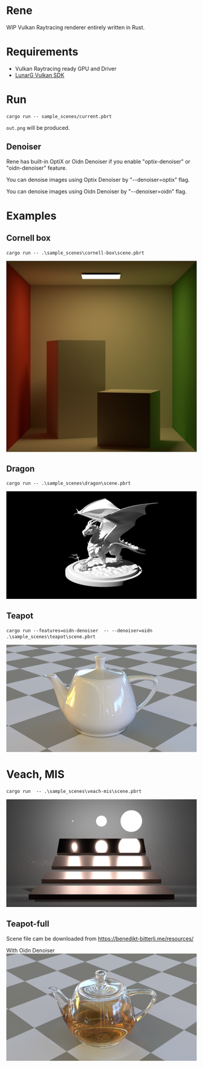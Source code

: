 # Rene

WIP Vulkan Raytracing renderer entirely written in Rust.

# Requirements

- Vulkan Raytracing ready GPU and Driver
- [LunarG Vulkan SDK](https://www.lunarg.com/vulkan-sdk/)
# Run

```
cargo run -- sample_scenes/current.pbrt
```

`out.png` will be produced.

## Denoiser

Rene has built-in OptiX or Oidn Denoiser if you enable "optix-denoiser" or "oidn-denoiser" feature.

You can denoise images using Optix Denoiser by "--denoiser=optix" flag.

You can denoise images using Oidn Denoiser by "--denoiser=oidn" flag.

# Examples

## Cornell box

```
cargo run -- .\sample_scenes\cornell-box\scene.pbrt
```

![Cornell box](images/cornell-box.png)

## Dragon

```
cargo run -- .\sample_scenes\dragon\scene.pbrt
```

![dragon](images/dragon.png)

## Teapot

```
cargo run --features=oidn-denoiser  -- --denoiser=oidn   .\sample_scenes\teapot\scene.pbrt
```

![teapot](images/teapot.png)

# Veach, MIS

```
cargo run  -- .\sample_scenes\veach-mis\scene.pbrt
```

![Veach, MIS](images/veach-mis.png)

## Teapot-full

Scene file cam be downloaded from https://benedikt-bitterli.me/resources/

With Oidn Denoiser
![teapot full](images/teapot-full.png)